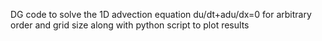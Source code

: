 DG code to solve the 1D advection equation du/dt+adu/dx=0 for arbitrary order and grid size along with python script to plot results
